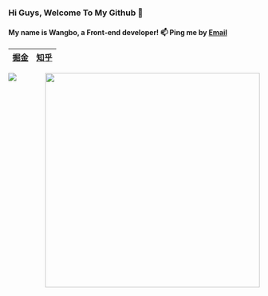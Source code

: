 ### Hi Guys, Welcome To My Github 👋

#### My name is Wangbo, a Front-end developer!    📫 Ping me by [Email](mailto:bo.wang1016@outlook.com)

|  [掘金](https://juejin.im/user/59700b486fb9a06bb0196169) | [知乎](https://www.zhihu.com/people/ke-chen-6-83)  |
|  ---- | ----  |

<img align="right" width="430px" src="https://github-readme-stats.vercel.app/api?username=BoWang816&show_icons=true&title_color=46BAEB&icon_color=46BAEB" />
<img align="left" src="https://github-readme-stats.vercel.app/api/top-langs/?username=BoWang816&layout=compact&show_owner=true" />
